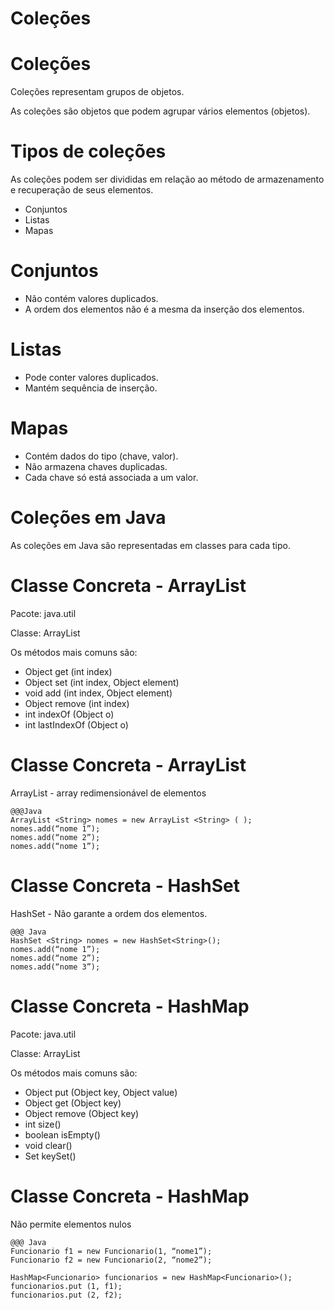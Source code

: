 <!SLIDE section center>
# Coleções

<!SLIDE>
# Coleções

Coleções representam grupos de objetos.

As coleções são objetos que  podem agrupar vários elementos (objetos).

<!SLIDE>
# Tipos de coleções
As coleções podem ser divididas em relação ao método de armazenamento e recuperação de seus elementos.

* Conjuntos
* Listas
* Mapas


<!SLIDE>
# Conjuntos

* Não contém valores duplicados.
* A ordem dos elementos não é a mesma da inserção dos elementos.


<!SLIDE>
# Listas
* Pode conter valores duplicados.
* Mantém sequência de inserção.


<!SLIDE>
# Mapas
* Contém dados do tipo (chave, valor).
* Não armazena chaves duplicadas.
* Cada chave só está associada a um valor.


<!SLIDE>
# Coleções em Java

As coleções em Java são representadas em classes para cada tipo.



<!SLIDE>
# Classe Concreta - ArrayList

Pacote: java.util

Classe: ArrayList

Os métodos mais comuns são:

* Object get (int index)
* Object set (int index, Object element)
* void add (int index, Object element)
* Object remove (int index)
* int indexOf (Object o)
* int lastIndexOf (Object o)

<!SLIDE>
# Classe Concreta - ArrayList

ArrayList - array redimensionável de elementos

    @@@Java
    ArrayList <String> nomes = new ArrayList <String> ( );
    nomes.add(“nome 1”);
    nomes.add(“nome 2”);
    nomes.add(“nome 1”);
    
    

<!SLIDE>
# Classe Concreta - HashSet

HashSet - Não garante a ordem dos elementos. 

    @@@ Java
    HashSet <String> nomes = new HashSet<String>();
    nomes.add(“nome 1”);
    nomes.add(“nome 2”);
    nomes.add(“nome 3”);



<!SLIDE>
# Classe Concreta - HashMap

Pacote: java.util

Classe: ArrayList

Os métodos mais comuns são:

* Object put (Object key, Object value)
* Object get (Object key)
* Object remove (Object key)
* int size()
* boolean isEmpty()
* void clear()
* Set keySet()


<!SLIDE>
#  Classe Concreta - HashMap

Não permite elementos nulos

    @@@ Java
    Funcionario f1 = new Funcionario(1, “nome1”);
    Funcionario f2 = new Funcionario(2, “nome2”);

    HashMap<Funcionario> funcionarios = new HashMap<Funcionario>();
    funcionarios.put (1, f1);
    funcionarios.put (2, f2);


